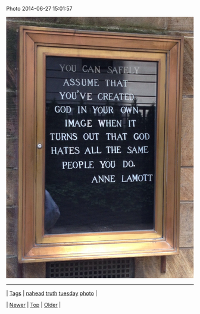 <!--
title: Photo 2014-06-27 15
date: 2020-06-28T15:27:00.337Z
tags: nahead, truth, tuesday, photo
-->


Photo 2014-06-27 15:01:57

![](90064212792-0.jpg)

<!--BOTTOM-POST-NAVIGATION-->
---

| [Tags](tags.md) | [nahead](tag-nahead.md) [truth](tag-truth.md) [tuesday](tag-tuesday.md) [photo](tag-photo.md) |

| [Newer](90051726270.md) | [Top](index.md) | [Older](90082200418.md) |